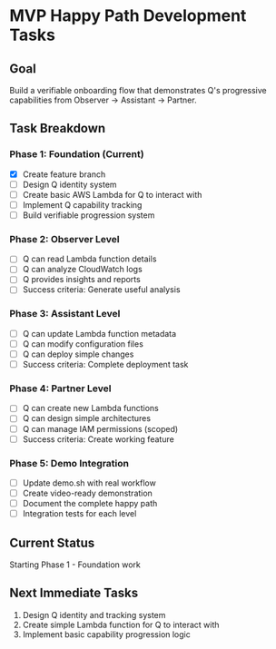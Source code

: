 # MVP Happy Path Development Tasks

## Goal
Build a verifiable onboarding flow that demonstrates Q's progressive capabilities from Observer → Assistant → Partner.

## Task Breakdown

### Phase 1: Foundation (Current)
- [x] Create feature branch
- [ ] Design Q identity system
- [ ] Create basic AWS Lambda for Q to interact with
- [ ] Implement Q capability tracking
- [ ] Build verifiable progression system

### Phase 2: Observer Level
- [ ] Q can read Lambda function details
- [ ] Q can analyze CloudWatch logs
- [ ] Q provides insights and reports
- [ ] Success criteria: Generate useful analysis

### Phase 3: Assistant Level
- [ ] Q can update Lambda function metadata
- [ ] Q can modify configuration files
- [ ] Q can deploy simple changes
- [ ] Success criteria: Complete deployment task

### Phase 4: Partner Level
- [ ] Q can create new Lambda functions
- [ ] Q can design simple architectures
- [ ] Q can manage IAM permissions (scoped)
- [ ] Success criteria: Create working feature

### Phase 5: Demo Integration
- [ ] Update demo.sh with real workflow
- [ ] Create video-ready demonstration
- [ ] Document the complete happy path
- [ ] Integration tests for each level

## Current Status
Starting Phase 1 - Foundation work

## Next Immediate Tasks
1. Design Q identity and tracking system
2. Create simple Lambda function for Q to interact with
3. Implement basic capability progression logic
